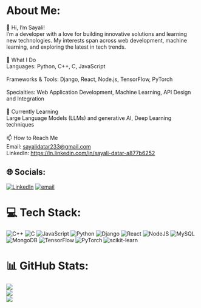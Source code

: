 # About Me:
👋 Hi, I’m Sayali!<br>I’m a developer with a love for building innovative solutions and learning new technologies. My interests span across web development, machine learning, and exploring the latest in tech trends.<br><br>🚀 What I Do<br>Languages: Python, C++, C, JavaScript<br><br>Frameworks & Tools: Django, React, Node.js, TensorFlow, PyTorch<br><br>Specialties: Web Application Development, Machine Learning, API Design and Integration<br><br>🌱 Currently Learning<br>Large Language Models (LLMs) and generative AI, Deep Learning techniques<br><br>📫 How to Reach Me<br>Email: sayalidatar233@gmail.com<br>LinkedIn: https://in.linkedin.com/in/sayali-datar-a877b6252


## 🌐 Socials:
[![LinkedIn](https://img.shields.io/badge/LinkedIn-%230077B5.svg?logo=linkedin&logoColor=white)](https://linkedin.com/in/https://in.linkedin.com/in/sayali-datar-a877b6252) [![email](https://img.shields.io/badge/Email-D14836?logo=gmail&logoColor=white)](mailto:sayalidatar233@gmail.com) 

# 💻 Tech Stack:
![C++](https://img.shields.io/badge/c++-%2300599C.svg?style=for-the-badge&logo=c%2B%2B&logoColor=white) ![C](https://img.shields.io/badge/c-%2300599C.svg?style=for-the-badge&logo=c&logoColor=white) ![JavaScript](https://img.shields.io/badge/javascript-%23323330.svg?style=for-the-badge&logo=javascript&logoColor=%23F7DF1E) ![Python](https://img.shields.io/badge/python-3670A0?style=for-the-badge&logo=python&logoColor=ffdd54) ![Django](https://img.shields.io/badge/django-%23092E20.svg?style=for-the-badge&logo=django&logoColor=white) ![React](https://img.shields.io/badge/react-%2320232a.svg?style=for-the-badge&logo=react&logoColor=%2361DAFB) ![NodeJS](https://img.shields.io/badge/node.js-6DA55F?style=for-the-badge&logo=node.js&logoColor=white) ![MySQL](https://img.shields.io/badge/mysql-4479A1.svg?style=for-the-badge&logo=mysql&logoColor=white) ![MongoDB](https://img.shields.io/badge/MongoDB-%234ea94b.svg?style=for-the-badge&logo=mongodb&logoColor=white) ![TensorFlow](https://img.shields.io/badge/TensorFlow-%23FF6F00.svg?style=for-the-badge&logo=TensorFlow&logoColor=white) ![PyTorch](https://img.shields.io/badge/PyTorch-%23EE4C2C.svg?style=for-the-badge&logo=PyTorch&logoColor=white) ![scikit-learn](https://img.shields.io/badge/scikit--learn-%23F7931E.svg?style=for-the-badge&logo=scikit-learn&logoColor=white)
# 📊 GitHub Stats:
![](https://github-readme-stats.vercel.app/api?username=sayali-datar&theme=dark&hide_border=false&include_all_commits=false&count_private=false)<br/>
![](https://nirzak-streak-stats.vercel.app/?user=sayali-datar&theme=dark&hide_border=false)<br/>
![](https://github-readme-stats.vercel.app/api/top-langs/?username=sayali-datar&theme=dark&hide_border=false&include_all_commits=false&count_private=false&layout=compact)

<!-- Proudly created with GPRM ( https://gprm.itsvg.in ) -->
